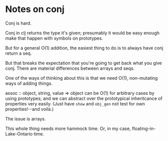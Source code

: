 # Notes on conj

Conj is hard.

Conj in clj returns the type it's given; presumably it would be easy enough make that happen with symbols on prototypes.

But for a general O(1) addition, the easiest thing to do is to always have conj return a seq.

But that breaks the expectation that you're going to get back what you give conj. There are material differences between arrays and seqs.

One of the ways of thinking about this is that we need O(1), non-mutating ways of adding things.

assoc :: object, string, value => object can be O(1) for arbitrary cases by using prototypes; and we can abstract over the prototypical inheritcance of properties very easily. (Just have `show` and `obj_gen` not test for own properties!--and voilà.)

The issue is arrays.

This whole thing needs more hammock time. Or, in my case, floating-in-Lake-Ontario time.